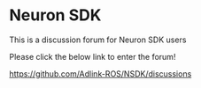 # Neuron SDK
This is a discussion forum for Neuron SDK users

Please click the below link to enter the forum!

https://github.com/Adlink-ROS/NSDK/discussions
